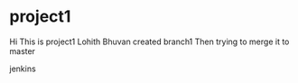 # project1
Hi This is project1
Lohith
Bhuvan
created branch1
Then trying to merge it to master



jenkins
